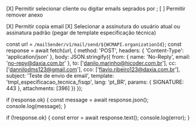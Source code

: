 [X] Permitir selecionar cliente ou digitar emails seprados por ;
[ ] Permitir remover anexo

[X] Permitir copia email
[X] Selecionar a assinutura do usuário atual ou assinatura padrão (pegar de template especificação técnica)

const url = `/mailSender/v1/mail/send/${WCMAPI.organizationId}`;
const response = await fetch(url, {
  method: 'POST',
  headers: {
    'Content-Type': 'application/json'
  },
  body: JSON.stringify({
    from: {
      name: 'No-Reply',
      email: 'no-repy@daxia.com.br'
    },
    to: ['danilo.marinho@hicoder.com.br'],
    cc: ['dannilodms123@gmail.com'],
    cco: ['flavio.ribeiro123@daxia.com.br'],
    subject: 'Teste de envio de email',
    template: 'tmpl_especificacao_tecnica_fisqp',
    lang: 'pt_BR',
    params: {
      SIGNATURE: 443
    },
    attachments: [396]
  })
});

if (response.ok) {
  const message = await response.json();
  console.log(message);
}

if (!response.ok) {
  const error = await response.text();
  console.log(error);
}
